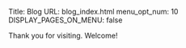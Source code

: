 Title: Blog
URL: blog_index.html
menu_opt_num: 10
DISPLAY_PAGES_ON_MENU: false

Thank you for visiting. Welcome!
